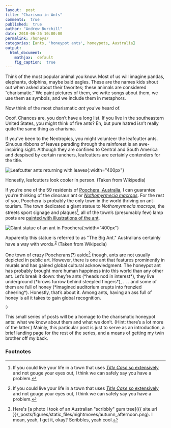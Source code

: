 ```yaml
---
layout:  post
title: "Charisma in Ants"
comments:  true
published:  true
author: "Andrew Burchill"
date: 2018-06-26 10:00:00
permalink: /honeys/
categories: [ants, 'honeypot ants', honeypots, Australia]
output:
  html_document:
    mathjax:  default
    fig_caption:  true
---
```



Think of the most popular animal you know. Most of us will imagine pandas, elephants, dolphins, maybe bald eagles. These are the names kids shout out when asked about their favorites; these animals are considered “charismatic.” We paint pictures of them, we write songs about them, we use them as symbols, and we include them in metaphors.

Now think of the most charismatic _ant_ you’ve heard of.

<!--more-->

Ooof. Chances are, you don’t have a long list. If you live in the southeastern United States, you might think of fire ants? Eh, but pure hatred isn’t really quite the same thing as charisma. 

If you’ve been to the Neotropics, you might volunteer the leafcutter ants. Sinuous ribbons of leaves parading through the rainforest is an awe-inspiring sight. Although they are confined to Central and South America and despised by certain ranchers, leafcutters are certainly contenders for the title.

![Leafcutter ants returning with leaves](https://upload.wikimedia.org/wikipedia/commons/0/01/Leafcutter_ants_transporting_leaves.jpg){:width="400px"}
<p class = "figcaption">Honestly, leafcutters look cooler in person. (Taken from Wikipedia)</p>


If you’re one of the 59 residents of [Poochera, Australia](https://en.wikipedia.org/wiki/Poochera,_South_Australia), I can guarantee you’re thinking of the dinosaur ant or [_Nothomyrmecia macrops_](https://en.wikipedia.org/wiki/Nothomyrmecia). For the rest of you, Poochera is probably the only town in the world thriving on ant-tourism. The town dedicated a giant statue to _Nothomyrmecia macrops_, the streets sport signage and plaques[^1], all of the town’s (presumably few) lamp posts are [painted with illustrations of the ant](https://antvisions.wordpress.com/2012/11/30/the-ant-town-poochera/). 

![Giant statue of an ant in Poochera](https://upload.wikimedia.org/wikipedia/commons/a/a9/The_Big_Ant.JPG){:width="400px"}
<p class = "figcaption">Apparently this statue is referred to as "The Big Ant." Australians certainly have a way with words.<sup id="fnref:1:1"><a href="#fn:2" class="footnote">2</a></sup> (Taken from Wikipedia)</p>


One town of crazy Poocherans(?) aside[^1] though, ants are not usually depicted in public art. However, there is one ant that features prominently in murals and has gained global cultural acknowledgment.
The honeypot ant has probably brought more human happiness into this world than any other ant. Let’s break it down: they’re ants (\*heads nod in interest\*), they live underground (\*brows furrow behind steepled fingers\*), . . . and some of them are full of honey (\*imagined auditorium erupts into frenzied cheering\*). Honestly, that’s about it. Among ants, having an ass full of honey is all it takes to gain global recognition.

<div class="hider></div>
            
[^2] 

This small series of posts will be a homage to the charismatic honeypot ants: what we know about them and what we don’t. (Hint: there’s a lot more of the latter.) Mainly, this particular post is just to serve as an introduction, a brief landing page for the rest of the series, and a means of getting my twin brother off my back.


### Footnotes

[^1]: If you could live your life in a town that uses [*Title Case* so extensively](https://antvisions.files.wordpress.com/2012/11/img_3554.jpg) and not gouge your eyes out, I think we can safely say you have a problem.

[^2]: Here's [a photo I took of an Australian "scribbly" gum tree]({{ site.url }}/_posts/figures/static_files/nightmoves/autumn_afternoon.png). I mean, yeah, I get it, okay? Scribbles, yeah cool.

